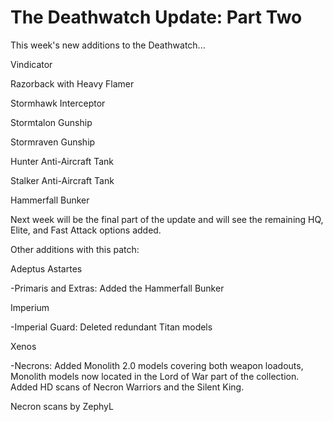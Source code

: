 # The Deathwatch Update: Part Two

This week's new additions to the Deathwatch...

Vindicator

Razorback with Heavy Flamer

Stormhawk Interceptor

Stormtalon Gunship

Stormraven Gunship

Hunter Anti-Aircraft Tank

Stalker Anti-Aircraft Tank

Hammerfall Bunker


Next week will be the final part of the update and will see the remaining HQ, Elite, and Fast Attack options added.


Other additions with this patch:

Adeptus Astartes

-Primaris and Extras: Added the Hammerfall Bunker

Imperium

-Imperial Guard: Deleted redundant Titan models

Xenos

-Necrons: Added Monolith 2.0 models covering both weapon loadouts, Monolith models now located in the Lord of War part of the collection. Added HD scans of Necron Warriors and the Silent King.


Necron scans by ZephyL
